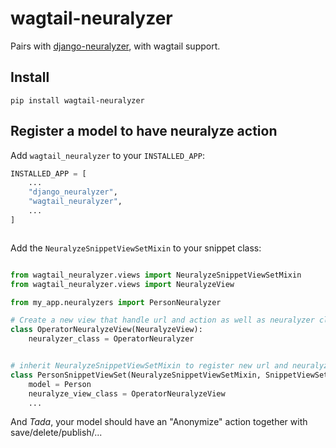 # wagtail-neuralyzer

Pairs with [django-neuralyzer](https://github.com/webu/django-neuralyzer/), with wagtail support.

## Install

```
pip install wagtail-neuralyzer
```

## Register a model to have neuralyze action

Add `wagtail_neuralyzer` to your `INSTALLED_APP`:

```py
INSTALLED_APP = [
    ...
    "django_neuralyzer",
    "wagtail_neuralyzer",
    ...
]
```

```py

```

Add the `NeuralyzeSnippetViewSetMixin` to your snippet class:

```py

from wagtail_neuralyzer.views import NeuralyzeSnippetViewSetMixin
from wagtail_neuralyzer.views import NeuralyzeView

from my_app.neuralyzers import PersonNeuralyzer

# Create a new view that handle url and action as well as neuralyzer class
class OperatorNeuralyzeView(NeuralyzeView):
    neuralyzer_class = OperatorNeuralyzer


# inherit NeuralyzeSnippetViewSetMixin to register new url and neuralyze view
class PersonSnippetViewSet(NeuralyzeSnippetViewSetMixin, SnippetViewSet):
    model = Person
    neuralyze_view_class = OperatorNeuralyzeView
    ...
```

And _Tada_, your model should have an "Anonymize" action together with save/delete/publish/...
